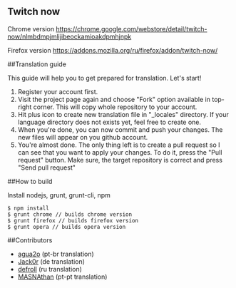 ## Twitch now

Chrome version
  https://chrome.google.com/webstore/detail/twitch-now/nlmbdmpjmlijibeockamioakdpmhjnpk

Firefox version
  https://addons.mozilla.org/ru/firefox/addon/twitch-now/

##Translation guide

This guide will help you to get prepared for translation. Let's start!

1.  Register your account first. 
2.  Visit the project page again and choose "Fork" option available in top-right corner. This will copy whole repository to your account.
3.  Hit plus icon to create new translation file in "_locales" directory. If your language directory does not exists yet, feel free to create one.
4.  When you're done, you can now commit and push your changes. The new files will appear on you github account.
5.  You're almost done. The only thing left is to create a pull request so I can see that you want to apply your changes. To do it, press the "Pull request" button. Make sure, the target repository is correct and press "Send pull request"
  
  
##How to build

Install nodejs, grunt, grunt-cli, npm 

```
$ npm install
$ grunt chrome // builds chrome version
$ grunt firefox // builds firefox version
$ grunt opera // builds opera version

```

##Contributors

* [agua2o](https://github.com/agua2o) (pt-br translation)
* [Jack0r](https://github.com/Jack0r) (de translation)
* [defroll](https://github.com/defroll) (ru translation)
* [MASNAthan](https://github.com/ReiDuKuduro) (pt-pt translation) 
